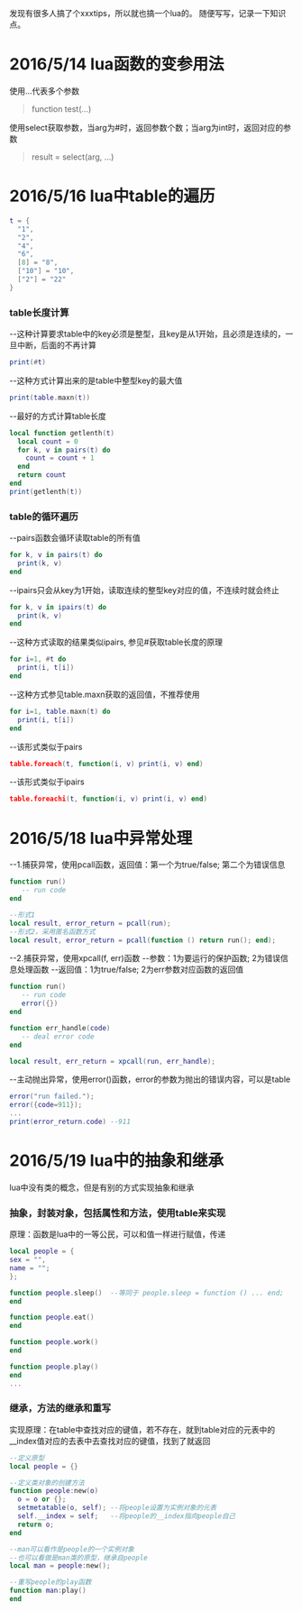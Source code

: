 发现有很多人搞了个xxxtips，所以就也搞一个lua的。
随便写写，记录一下知识点。


# 2016/5/14 lua函数的变参用法

使用...代表多个参数
>function test(...)

使用select获取参数，当arg为#时，返回参数个数；当arg为int时，返回对应的参数
>result = select(arg, ...)



# 2016/5/16 lua中table的遍历
```lua
t = {
  "1",
  "2",
  "4",
  "6",
  [8] = "8",
  ["10"] = "10",
  ["2"] = "22"
}
```

### table长度计算
--这种计算要求table中的key必须是整型，且key是从1开始，且必须是连续的，一旦中断，后面的不再计算
```lua 
print(#t) 
```
    
--这种方式计算出来的是table中整型key的最大值
```lua 
print(table.maxn(t))
```

--最好的方式计算table长度
```lua
local function getlenth(t)
  local count = 0
  for k, v in pairs(t) do
    count = count + 1
  end
  return count
end
print(getlenth(t))
```

### table的循环遍历
--pairs函数会循环读取table的所有值
```lua
for k, v in pairs(t) do
  print(k, v)
end
```

--ipairs只会从key为1开始，读取连续的整型key对应的值，不连续时就会终止
```lua 
for k, v in ipairs(t) do
  print(k, v)
end
```

--这种方式读取的结果类似ipairs, 参见#获取table长度的原理
```lua
for i=1, #t do
  print(i, t[i])
end
```

--这种方式参见table.maxn获取的返回值，不推荐使用
```lua
for i=1, table.maxn(t) do
  print(i, t[i])
end
```

--该形式类似于pairs
```lua
table.foreach(t, function(i, v) print(i, v) end)
```

--该形式类似于ipairs
```lua
table.foreachi(t, function(i, v) print(i, v) end)
```


# 2016/5/18 lua中异常处理
--1.捕获异常，使用pcall函数，返回值：第一个为true/false; 第二个为错误信息
```lua
function run()
   -- run code
end

--形式1
local result, error_return = pcall(run);
--形式2，采用匿名函数方式
local result, error_return = pcall(function () return run(); end);
```

--2.捕获异常，使用xpcall(f, err)函数
--参数：1为要运行的保护函数; 2为错误信息处理函数
--返回值：1为true/false; 2为err参数对应函数的返回值
```lua
function run()
   -- run code
   error({})
end

function err_handle(code)
   -- deal error code 
end

local result, err_return = xpcall(run, err_handle);
```

--主动抛出异常，使用error()函数，error的参数为抛出的错误内容，可以是table
```lua
error("run failed.");
error({code=911});
...
print(error_return.code) --911
```

# 2016/5/19 lua中的抽象和继承
lua中没有类的概念，但是有别的方式实现抽象和继承
### 抽象，封装对象，包括属性和方法，使用table来实现
原理：函数是lua中的一等公民，可以和值一样进行赋值，传递
```lua
local people = {
sex = "",
name = "";
};

function people.sleep()  --等同于 people.sleep = function () ... end;
end

function people.eat()
end

function people.work()
end

function people.play()
end
...
```

### 继承，方法的继承和重写
实现原理：在table中查找对应的键值，若不存在，就到table对应的元表中的__index值对应的去表中去查找对应的键值，找到了就返回
```lua
--定义原型
local people = {}

--定义类对象的创建方法
function people:new(o)
  o = o or {};
  setmetatable(o, self); --将people设置为实例对象的元表
  self.__index = self;   --将people的__index指向people自己
  return o;
end

--man可以看作是people的一个实例对象
--也可以看做是man类的原型，继承自people
local man = people:new();

--重写people的play函数
function man:play()
end

```